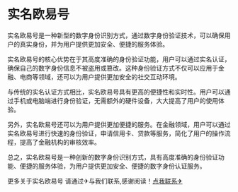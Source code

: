 # 实名欧易号

实名欧易号是一种新型的数字身份识别方式，通过数字身份验证技术，可以确保用户的真实身份，并为用户提供更加安全、便捷的服务体验。

实名欧易号的核心优势在于其高度准确的身份验证功能，用户可以通过实名认证，确保自己的数字身份信息不被盗用或篡改。这种身份验证方式不仅可以应用于金融、电商等领域，还可以为用户提供更加安全的社交互动环境。

与传统的实名认证方式相比，实名欧易号具有更高的便捷性和实时性。用户可以通过手机或电脑端进行身份验证，无需额外的硬件设备，大大提高了用户的使用体验。

另外，实名欧易号还可以为用户提供更加便捷的服务。在金融领域，用户可以通过实名欧易号进行快速的身份验证，申请信用卡、贷款等服务，简化了用户的操作流程，提高了金融机构的审核效率。

总之，实名欧易号是一种创新的数字身份识别方式，具有高度准确的身份验证功能、便捷的服务体验，为用户提供更加安全、便捷的数字身份认证服务。

更多关于实名欧易号 请通过✈与我们联系,感谢阅读！[点我联系✈](https://www.k02.cc)